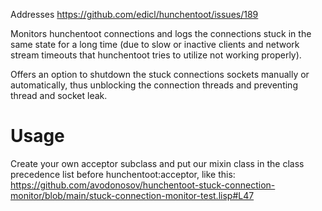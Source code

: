 Addresses https://github.com/edicl/hunchentoot/issues/189

Monitors hunchentoot connections and logs
the connections stuck in the same state for a long time (due to
slow or inactive clients and network stream timeouts
that hunchentoot tries to utilize not working properly).

Offers an option to shutdown the stuck connections sockets
manually or automatically, thus unblocking
the connection threads and preventing thread and socket leak.

# Usage
Create your own acceptor subclass and put our mixin
class in the class precedence list before hunchentoot:acceptor,
like this:
https://github.com/avodonosov/hunchentoot-stuck-connection-monitor/blob/main/stuck-connection-monitor-test.lisp#L47